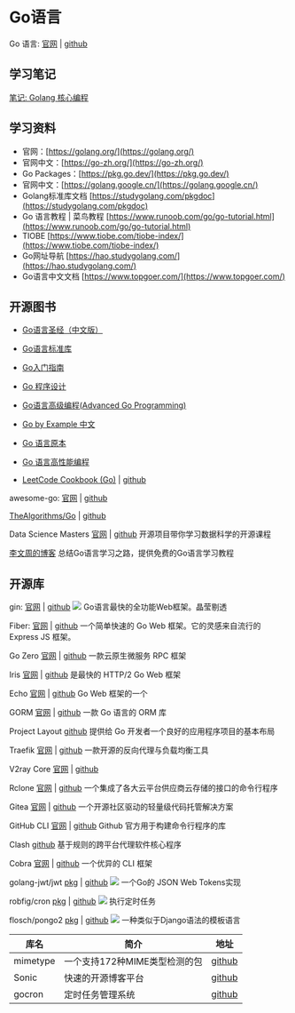 # Go语言


Go 语言: [官网​](https://go.dev/​) | [github​](https://github.com/golang/go​)

## 学习笔记

[笔记: Golang 核心编程](/blog/golang/index.md)

## 学习资料

- 官网：[https://golang.org/](https://golang.org/)
- 官网中文：[https://go-zh.org/](https://go-zh.org/)
- Go Packages：[https://pkg.go.dev/](https://pkg.go.dev/)
- 官网中文：[https://golang.google.cn/](https://golang.google.cn/)
- Golang标准库文档 [https://studygolang.com/pkgdoc](https://studygolang.com/pkgdoc)
- Go 语言教程 | 菜鸟教程 [https://www.runoob.com/go/go-tutorial.html](https://www.runoob.com/go/go-tutorial.html)
- TIOBE [https://www.tiobe.com/tiobe-index/](https://www.tiobe.com/tiobe-index/)
- Go网址导航 [https://hao.studygolang.com/](https://hao.studygolang.com/)
- Go语言中文文档 [https://www.topgoer.com/](https://www.topgoer.com/)


## 开源图书

- [Go语言圣经（中文版）](https://books.studygolang.com/gopl-zh/)
- [Go语言标准库](https://books.studygolang.com/The-Golang-Standard-Library-by-Example/)
- [Go入门指南](https://github.com/unknwon/the-way-to-go_ZH_CN/blob/master/eBook/preface.md)
- [Go 程序设计](https://www.yuque.com/qyuhen/go)
- [Go语言高级编程(Advanced Go Programming)](https://chai2010.cn/advanced-go-programming-book/)
- [Go by Example 中文](https://books.studygolang.com/gobyexample/)
- [Go 语言原本](https://golang.design/under-the-hood/)
- [Go 语言高性能编程](https://geektutu.com/post/high-performance-go.html)


- [LeetCode Cookbook (Go)](https://books.halfrost.com/leetcode/) | [github](​https://github.com/halfrost/LeetCode-Go​)

awesome-go: [官网​](https://awesome-go.com) | [github](https://github.com/avelino/awesome-go)

[TheAlgorithms/Go​](​https://the-algorithms.com/) | [github](​https://github.com/TheAlgorithms/Go​)

Data Science Masters [官网](​http://datasciencemasters.org/​​) | [github](​https://github.com/datasciencemasters/go​) 开源项目带你学习数据科学的开源课程

[李文周的博客](https://www.liwenzhou.com/) 总结Go语言学习之路，提供免费的Go语言学习教程

## 开源库

gin: [官网](https://gin-gonic.com/zh-cn/)​​ | [github](https://github.com/gin-gonic/gin) ![](https://img.shields.io/github/stars/gin-gonic/gin.svg?style=social) Go语言最快的全功能Web框架。晶莹剔透

Fiber: [官网](​https://gofiber.io/​​) | [github](​https://github.com/gofiber/fiber​) 一个简单快速的 Go Web 框架。它的灵感来自流行的 Express JS 框架。


Go Zero [官网](​https://go-zero.dev/​​) | [github](​https://github.com/zeromicro/go-zero​) 一款云原生微服务 RPC 框架

Iris [官网](​https://www.iris-go.com/​​) | [github](​https://github.com/kataras/iris​) 是最快的 HTTP/2 Go Web 框架

Echo [官网](​https://echo.labstack.com/​​) | [github](​https://github.com/labstack/echo)  Go Web 框架的一个

GORM [官网](​https://gorm.io/​​) | [github](​https://github.com/go-gorm/gorm​) 一款 Go 语言的 ORM 库

Project Layout [github](​https://github.com/golang-standards/project-layout) 提供给 Go 开发者一个良好的应用程序项目的基本布局

Traefik [官网](https://traefik.io/​​) | [github](​https://github.com/traefik/traefik​​) 一款开源的反向代理与负载均衡工具

V2ray Core [官网](​https://www.v2fly.org/​​) | [github](​https://github.com/v2fly/v2ray-core​)

Rclone [官网](​https://rclone.org/​​) | [github](​https://github.com/rclone/rclone​​) 一个集成了各大云平台供应商云存储的接口的命令行程序

Gitea [官网](​https://gitea.io/zh-cn/​​) | [github](https://github.com/go-gitea/gitea​​) 一个开源社区驱动的轻量级代码托管解决方案

GitHub CLI  [官网](https://cli.github.com/​​) | [github](https://github.com/cli/cli​​) Github 官方用于构建命令行程序的库

Clash [github](https://github.com/Dreamacro/clash​​) 基于规则的跨平台代理软件核心程序

Cobra [官网](​https://cobra.dev/​​) | [github](​https://github.com/spf13/cobra​​) 一个优异的 CLI 框架


golang-jwt/jwt [pkg](https://pkg.go.dev/github.com/golang-jwt/jwt/v4) | [github](https://github.com/golang-jwt/jwt) ![](https://img.shields.io/github/stars/golang-jwt/jwt.svg?style=social) 一个Go的 JSON Web Tokens实现


robfig/cron [pkg](https://pkg.go.dev/github.com/robfig/cron/v3) | [github](https://github.com/robfig/cron) ![](https://img.shields.io/github/stars/robfig/cron.svg?style=social) 执行定时任务

flosch/pongo2 [pkg](https://pkg.go.dev/github.com/flosch/pongo2/v6) | [github](https://github.com/flosch/pongo2) ![](https://img.shields.io/github/stars/flosch/pongo2.svg?style=social) 一种类似于Django语法的模板语言


| 库名 | 简介 | 地址|
| - | - |- | 
| mimetype | 一个支持172种MIME类型检测的包 | [github](https://github.com/gabriel-vasile/mimetype) |
| Sonic | 快速的开源博客平台 | [github](https://github.com/go-sonic/sonic) |
| gocron | 定时任务管理系统 | [github](https://github.com/ouqiang/gocron) | 
